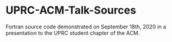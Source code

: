 # UPRC-ACM-Talk-Sources
Fortran source code demonstrated on September 18th, 2020 in a presentation to the UPRC student chapter of the ACM.
